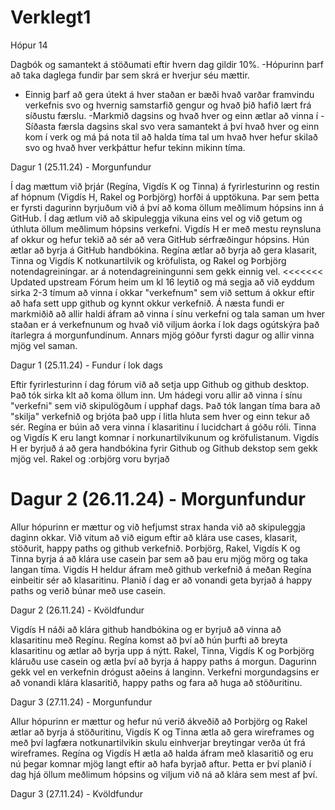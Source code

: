 # Verklegt1
 Hópur 14

Dagbók og samantekt á stöðumati eftir hvern dag gildir 10%.
-Hópurinn þarf að taka daglega fundir þar sem skrá er hverjur séu mættir.
- Einnig þarf að gera útekt á hver staðan er bæði hvað varðar framvindu verkefnis svo og hvernig samstarfið gengur og hvað þið hafið lært frá síðustu færslu. 
-Markmið dagsins og hvað hver og einn ætlar að vinna í 
-Síðasta færsla dagsins skal svo vera samantekt á því hvað hver og einn kom í verk og má þá nota til að halda tíma tal um hvað hver hefur skilað svo og hvað hver verkþáttur hefur tekinn mikinn tíma.

Dagur 1 (25.11.24) - Morgunfundur

Í dag mættum við þrjár (Regína, Vigdís K og Tinna) á fyrirlesturinn og restin af hópnum (Vigdís H, Rakel og Þorbjörg) horfði á upptökuna.
Þar sem þetta er fyrsti dagurinn byrjuðum við á því að koma öllum meðlimum hópsins inn á GitHub. 
Í dag ætlum við að skipuleggja vikuna eins vel og við getum og úthluta öllum meðlimum hópsins verkefni. 
Vigdís H er með mestu reynsluna af okkur og hefur tekið að sér að vera GitHub sérfræðingur hópsins. Hún ætlar að byrja á GitHub handbókina. 
Regína ætlar að byrja að gera klasarit, Tinna og Vigdís K notkunartilvik og kröfulista, og Rakel og Þorbjörg notendagreiningar.
ar á notendagreiningunni sem gekk einnig vel.
<<<<<<< Updated upstream
Fórum heim um kl 16 leytið og má segja að við eyddum sirka 2-3 tímum að vinna í okkar "verkefnum" sem við settum á okkur eftir að hafa sett upp github og kynnt okkur verkefnið. Á næsta fundi er markmiðið að allir haldi áfram að vinna í sínu verkefni og tala saman um hver staðan er á verkefnunum og hvað við viljum áorka í lok dags ogútskýra það ítarlegra á morgunfundinum. Annars mjög góður fyrsti dagur og allir vinna mjög vel saman.


 Dagur 1 (25.11.24) - Fundur í lok dags

Eftir fyrirlesturinn í dag fórum við að setja upp Github og github desktop. Það tók sirka klt að koma öllum inn.
Um hádegi voru allir að vinna í sínu "verkefni" sem við skipulögðum í upphaf dags.
Það tók langan tíma bara að "skilja" verkefnið og brjóta það upp í litla hluta sem hver og einn tekur að sér.
Regína er búin að vera vinna í klasaritinu í lucidchart á góðu róli.
Tinna og Vigdís K eru langt komnar í norkunartilvikunum og kröfulistanum.
Vigdís H er byrjuð á að gera handbókina fyrir Github og Github dekstop sem gekk mjög vel.
Rakel og :orbjörg voru byrjað

Dagur 2 (26.11.24) - Morgunfundur
=======
Allur hópurinn er mættur og við hefjumst strax handa við að skipuleggja daginn okkar. Við vitum að við eigum eftir að klára use cases, klasarit, stöðurit, happy paths og github verkefnið. Þorbjörg, Rakel, Vigdís K og Tinna byrja á að klára use casein þar sem að þau eru mjög mörg og taka langan tíma. Vigdís H heldur áfram með github verkefnið á meðan Regína einbeitir sér að klasaritinu. Planið í dag er að vonandi geta byrjað á happy paths og verið búnar með use casein.

Dagur 2 (26.11.24) - Kvöldfundur

Vigdís H náði að klára github handbókina og er byrjuð að vinna að klasaritinu með Regínu.
Regína komst að því að hún þurfti að breyta klasaritinu og ætlar að byrja upp á nýtt. 
Rakel, Tinna, Vigdís K og Þorbjörg kláruðu use casein og ætla því að byrja á happy paths á morgun. 
Dagurinn gekk vel en verkefnin drógust aðeins á langinn. Verkefni morgundagsins er að vonandi klára klasaritið, happy paths og fara að huga að stöðuritinu. 

 Dagur 3 (27.11.24) - Morgunfundur

Allur hópurinn er mættur og hefur nú verið ákveðið að Þorbjörg og Rakel ætlar að byrja á stöðuritinu, Vigdís K og Tinna ætla að gera wireframes og með því lagfæra notkunartilvikin skulu einhverjar breytingar verða út frá wireframes. Regína og Vigdís H ætla að halda áfram með klasaritið og eru nú þegar komnar mjög langt eftir að hafa byrjað aftur. Þetta er því planið í dag hjá öllum meðlimum hópsins og viljum við ná að klára sem mest af því.

Dagur 3 (27.11.24) - Kvöldfundur

